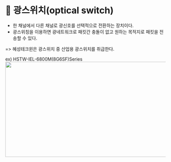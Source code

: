 # 💫 광스위치(optical switch)

* 한 채널에서 다른 채널로 광신호를 선택적으로 전환하는 장치이다.
* 광스위칭을 이용하면 광네트워크로 패킷간 충돌이 없고 원하는 목적지로 패킷을 전송할 수 있다.

=> 혜성테크윈은 광스위치 중 산업용 광스위치를 취급한다.

ex) HSTW-IEL-6800M(8G6SF)Series <img src="(https://user-images.githubusercontent.com/62328584/104259314-8a90ca00-54c4-11eb-9fdd-5c33d0871a34.JPG)" width="750px" height="300px"></img><br/>
